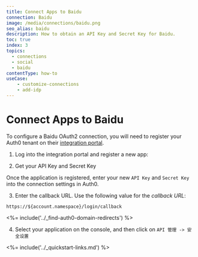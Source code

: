 ```yaml
---
title: Connect Apps to Baidu
connection: Baidu
image: /media/connections/baidu.png
seo_alias: baidu
description: How to obtain an API Key and Secret Key for Baidu.
toc: true
index: 3
topics:
  - connections
  - social
  - baidu
contentType: how-to
useCase:
    - customize-connections
    - add-idp
---
```


# Connect Apps to Baidu

To configure a Baidu OAuth2 connection, you will need to register your Auth0 tenant on their [integration portal](https://developer.baidu.com/dev).

1. Log into the integration portal and register a new app:

2. Get your API Key and Secret Key

  Once the application is registered, enter your new `API Key` and `Secret Key` into the connection settings in Auth0.

3. Enter the callback URL. Use the following value for the <dfn data-key="callback">callback URL</dfn>:

  `https://${account.namespace}/login/callback`

  <%= include('../_find-auth0-domain-redirects') %>

4. Select your application on the console, and then click on `API 管理 -> 安全设置`

<%= include('../_quickstart-links.md') %>
